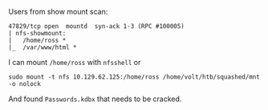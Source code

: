 Users from show mount scan:
```
47829/tcp open  mountd  syn-ack 1-3 (RPC #100005)
| nfs-showmount: 
|   /home/ross *
|_  /var/www/html *
```

I can mount `/home/ross` with `nfsshell` or 
```
sudo mount -t nfs 10.129.62.125:/home/ross /home/volt/htb/squashed/mnt -o nolock
```
And found `Passwords.kdbx` that needs to be cracked.
